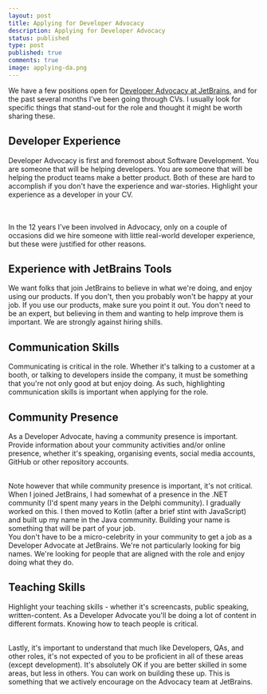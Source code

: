```yaml
---
layout: post
title: Applying for Developer Advocacy
description: Applying for Developer Advocacy 
status: published
type: post
published: true
comments: true
image: applying-da.png
---
```


We have a few positions open for [Developer Advocacy at JetBrains](https://www.jetbrains.com/careers/jobs/?role=Developer%20Advocate), and for 
the past several months I've been going through CVs. I usually look for specific things that stand-out for the role and thought it might be worth sharing these. 

## Developer Experience

Developer Advocacy is first and foremost about Software Development. You are someone 
that will be helping developers. You are someone that will be helping the product teams make a better product. Both of these are hard to accomplish
if you don't have the experience and war-stories. Highlight your experience as a developer in your CV.

<br/>
<br/>
In the 12 years I've been involved in Advocacy, only on a couple of occasions did we hire someone with little real-world developer experience, but these 
were justified for other reasons. 

## Experience with JetBrains Tools

We want folks that join JetBrains to believe in what we're doing, and enjoy using our products. If you don't, then you probably
won't be happy at your job. If you use our products, make sure you point it out.
You don't need to be an expert, but believing in them and wanting to help improve them is important. We are strongly
against hiring shills. 

## Communication Skills

Communicating is critical in the role. Whether it's talking to a customer at a booth, or 
talking to developers inside the company, it must be something that you're not only good at but enjoy doing. As such, highlighting communication skills
is important when applying for the role.

## Community Presence

As a Developer Advocate, having a community presence is important. Provide information about your community activities and/or online presence, whether 
it's speaking, organising events, social media accounts, GitHub or other repository accounts.

<br/>
Note however that while community presence is important, it's not critical. 
When I joined JetBrains, I had somewhat of a presence in the .NET community (I'd spent many years in the Delphi community). I gradually worked on this. I then moved
to Kotlin (after a brief stint with JavaScript) and built up my name in the Java community. Building your name is something that will be part of your job.

<br/>
You don't have to be a micro-celebrity in your community to get a job as a Developer Advocate at JetBrains. We're not particularly looking for big names. We're looking
for people that are aligned with the role and enjoy doing what they do. 

## Teaching Skills

Highlight your teaching skills - whether it's screencasts, public speaking, written-content. As a Developer Advocate you'll be doing a lot of content in different
formats. Knowing how to teach people is critical. 

<br/>
Lastly, it's important to understand that much like Developers, QAs, and other roles, it's not expected of you to be proficient in all of these areas (except development).
It's absolutely OK if you are better skilled in some areas, but less in others. You can work on building these up. This is something that we actively
encourage on the Advocacy team at JetBrains. 
